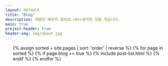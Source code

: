 ```yaml
---
layout: default
title: "Blog"
description: 개발만 배우지 않아요.<br>생각한 것을 적습니다.
main: true
project-header: true
header-img: img/about.jpg
---
```


<ul class="catalogue">
{% assign sorted = site.pages | sort: 'order' | reverse %}
{% for page in sorted %}
{% if page.blog == true %}
{% include post-list.html %}
{% endif %}
{% endfor %}
</ul>